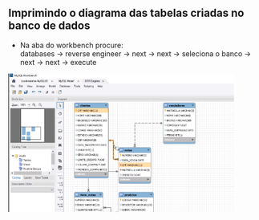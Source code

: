 ## Imprimindo o diagrama das tabelas criadas no banco de dados

- Na aba do workbench procure: <br>
databases -> reverse engineer -> next -> next -> seleciona o banco -> next -> next -> execute <br>

<img src="./images/diagramabanco.png" width="450" >